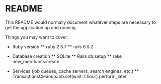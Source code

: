 # README

This README would normally document whatever steps are necessary to get the
application up and running.

Things you may want to cover:

* Ruby version
** ruby 2.5.7
** rails 6.0.2

* Database creation
** SQLite
** Rails db:setup
** rake new_merchants:create 

* Services (job queues, cache servers, search engines, etc.)
** TransactionsCleanupJob.set(wait: 1.hour).perform_later




